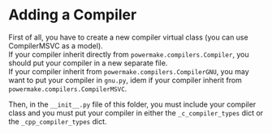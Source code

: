 # Adding a Compiler

First of all, you have to create a new compiler virtual class (you can use CompilerMSVC as a model).  
If your compiler inherit directly from `powermake.compilers.Compiler`, you should put your compiler in a new separate file.  
If your compiler inherit from `powermake.compilers.CompilerGNU`, you may want to put your compiler in `gnu.py`, idem if your compiler inherit from `powermake.compilers.CompilerMSVC`.

Then, in the `__init__.py` file of this folder, you must include your compiler class and you must put your compiler in either the `_c_compiler_types` dict or the `_cpp_compiler_types` dict.